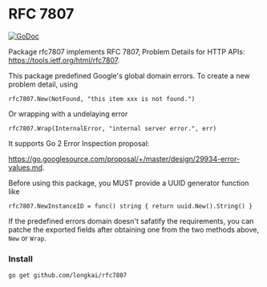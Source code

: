 # RFC 7807

[![GoDoc](https://godoc.org/github.com/longkai/rfc7807?status.svg)](http://godoc.org/github.com/longkai/rfc7807)

Package rfc7807 implements RFC 7807, Problem Details for HTTP APIs: https://tools.ietf.org/html/rfc7807.

This package predefined Google's global domain errors.
To create a new problem detail, using

`rfc7807.New(NotFound, "this item xxx is not found.")`

Or wrapping with a undelaying error

`rfc7807.Wrap(InternalError, "internal server error.", err)`

It supports Go 2 Error Inspection proposal:

https://go.googlesource.com/proposal/+/master/design/29934-error-values.md.

Before using this package, you MUST provide a UUID generator function like

`rfc7807.NewInstanceID = func() string { return uuid.New().String() }`

If the predefined errors domain doesn't safatify the requirements,
you can patche the exported fields after obtaining one from the two methods above, `New` or `Wrap`.

### Install

`go get github.com/longkai/rfc7807`


